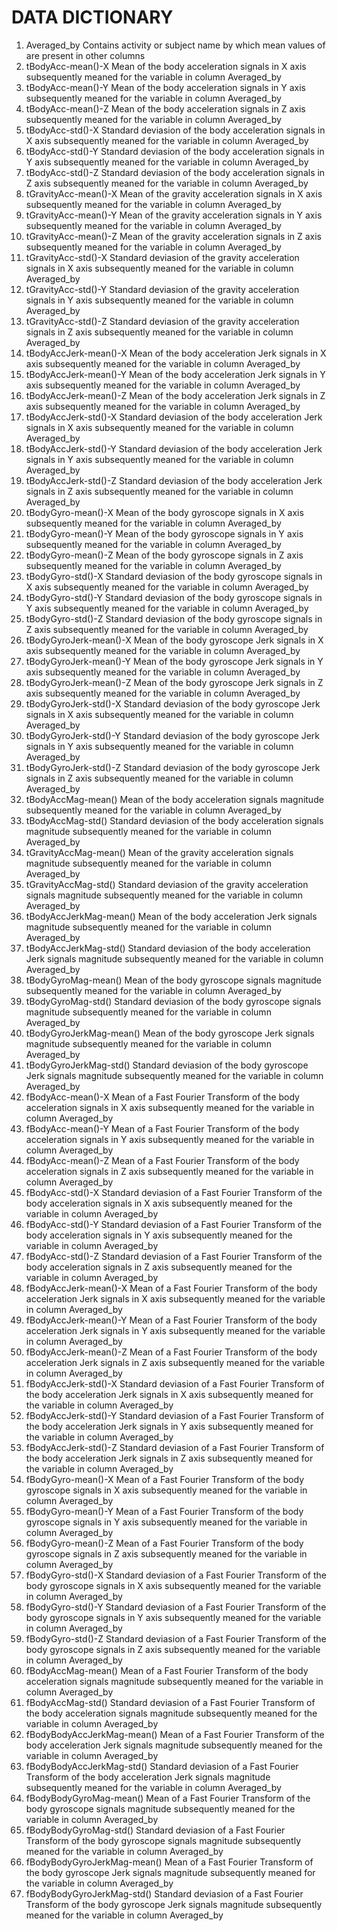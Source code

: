 # DATA DICTIONARY

1. Averaged_by
	Contains activity or subject name by which mean values of are present in other columns
2. tBodyAcc-mean()-X
	Mean of the body acceleration signals in X axis subsequently meaned for the variable in column Averaged_by
3. tBodyAcc-mean()-Y
	Mean of the body acceleration signals in Y axis subsequently meaned for the variable in column Averaged_by
4. tBodyAcc-mean()-Z
	Mean of the body acceleration signals in Z axis subsequently meaned for the variable in column Averaged_by
5. tBodyAcc-std()-X
	Standard deviasion of the body acceleration signals in X axis subsequently meaned for the variable in column Averaged_by
6. tBodyAcc-std()-Y
	Standard deviasion of the body acceleration signals in Y axis subsequently meaned for the variable in column Averaged_by
7. tBodyAcc-std()-Z
	Standard deviasion of the body acceleration signals in Z axis subsequently meaned for the variable in column Averaged_by
8. tGravityAcc-mean()-X
	Mean of the gravity acceleration signals in X axis subsequently meaned for the variable in column Averaged_by
9. tGravityAcc-mean()-Y
	Mean of the gravity acceleration signals in Y axis subsequently meaned for the variable in column Averaged_by
10. tGravityAcc-mean()-Z
	Mean of the gravity acceleration signals in Z axis subsequently meaned for the variable in column Averaged_by
11. tGravityAcc-std()-X
	Standard deviasion of the gravity acceleration signals in X axis subsequently meaned for the variable in column Averaged_by
12. tGravityAcc-std()-Y
	Standard deviasion of the gravity acceleration signals in Y axis subsequently meaned for the variable in column Averaged_by
13. tGravityAcc-std()-Z
	Standard deviasion of the gravity acceleration signals in Z axis subsequently meaned for the variable in column Averaged_by
14. tBodyAccJerk-mean()-X
	Mean of the body acceleration Jerk signals in X axis subsequently meaned for the variable in column Averaged_by
15. tBodyAccJerk-mean()-Y
	Mean of the body acceleration Jerk signals in Y axis subsequently meaned for the variable in column Averaged_by
16. tBodyAccJerk-mean()-Z
	Mean of the body acceleration Jerk signals in Z axis subsequently meaned for the variable in column Averaged_by
17. tBodyAccJerk-std()-X
	Standard deviasion of the body acceleration Jerk signals in X axis subsequently meaned for the variable in column Averaged_by
18. tBodyAccJerk-std()-Y
	Standard deviasion of the body acceleration Jerk signals in Y axis subsequently meaned for the variable in column Averaged_by
19. tBodyAccJerk-std()-Z
	Standard deviasion of the body acceleration Jerk signals in Z axis subsequently meaned for the variable in column Averaged_by
20. tBodyGyro-mean()-X
	Mean of the body gyroscope signals in X axis subsequently meaned for the variable in column Averaged_by
21. tBodyGyro-mean()-Y
	Mean of the body gyroscope signals in Y axis subsequently meaned for the variable in column Averaged_by
22. tBodyGyro-mean()-Z
	Mean of the body gyroscope signals in Z axis subsequently meaned for the variable in column Averaged_by
23. tBodyGyro-std()-X
	Standard deviasion of the body gyroscope signals in X axis subsequently meaned for the variable in column Averaged_by
24. tBodyGyro-std()-Y
	Standard deviasion of the body gyroscope signals in Y axis subsequently meaned for the variable in column Averaged_by
25. tBodyGyro-std()-Z
	Standard deviasion of the body gyroscope signals in Z axis subsequently meaned for the variable in column Averaged_by
26. tBodyGyroJerk-mean()-X
	Mean of the body gyroscope Jerk signals in X axis subsequently meaned for the variable in column Averaged_by
27. tBodyGyroJerk-mean()-Y
	Mean of the body gyroscope Jerk signals in Y axis subsequently meaned for the variable in column Averaged_by
28. tBodyGyroJerk-mean()-Z
	Mean of the body gyroscope Jerk signals in Z axis subsequently meaned for the variable in column Averaged_by
29. tBodyGyroJerk-std()-X
	Standard deviasion of the body gyroscope Jerk signals in X axis subsequently meaned for the variable in column Averaged_by
30. tBodyGyroJerk-std()-Y
	Standard deviasion of the body gyroscope Jerk signals in Y axis subsequently meaned for the variable in column Averaged_by
31. tBodyGyroJerk-std()-Z
	Standard deviasion of the body gyroscope Jerk signals in Z axis subsequently meaned for the variable in column Averaged_by
32. tBodyAccMag-mean()
	Mean of the body acceleration signals magnitude subsequently meaned for the variable in column Averaged_by
33. tBodyAccMag-std()
	Standard deviasion of the body acceleration signals magnitude subsequently meaned for the variable in column Averaged_by
34. tGravityAccMag-mean()
	Mean of the gravity acceleration signals magnitude subsequently meaned for the variable in column Averaged_by
35. tGravityAccMag-std()
	Standard deviasion of the gravity acceleration signals magnitude subsequently meaned for the variable in column Averaged_by
36. tBodyAccJerkMag-mean()
	Mean of the body acceleration Jerk signals magnitude subsequently meaned for the variable in column Averaged_by
37. tBodyAccJerkMag-std()
	Standard deviasion of the body acceleration Jerk signals magnitude subsequently meaned for the variable in column Averaged_by
38. tBodyGyroMag-mean()
	Mean of the body gyroscope signals magnitude subsequently meaned for the variable in column Averaged_by
39. tBodyGyroMag-std()
	Standard deviasion of the body gyroscope signals magnitude subsequently meaned for the variable in column Averaged_by
40. tBodyGyroJerkMag-mean()
	Mean of the body gyroscope Jerk signals magnitude subsequently meaned for the variable in column Averaged_by
41. tBodyGyroJerkMag-std()
	Standard deviasion of the body gyroscope Jerk signals magnitude subsequently meaned for the variable in column Averaged_by
42. fBodyAcc-mean()-X
	Mean of a Fast Fourier Transform of the body acceleration signals in X axis subsequently meaned for the variable in column Averaged_by
43. fBodyAcc-mean()-Y
	Mean of a Fast Fourier Transform of the body acceleration signals in Y axis subsequently meaned for the variable in column Averaged_by
44. fBodyAcc-mean()-Z
	Mean of a Fast Fourier Transform of the body acceleration signals in Z axis subsequently meaned for the variable in column Averaged_by
45. fBodyAcc-std()-X
	Standard deviasion of a Fast Fourier Transform of the body acceleration signals in X axis subsequently meaned for the variable in column Averaged_by
46. fBodyAcc-std()-Y
	Standard deviasion of a Fast Fourier Transform of the body acceleration signals in Y axis subsequently meaned for the variable in column Averaged_by
47. fBodyAcc-std()-Z
	Standard deviasion of a Fast Fourier Transform of the body acceleration signals in Z axis subsequently meaned for the variable in column Averaged_by
48. fBodyAccJerk-mean()-X
	Mean of a Fast Fourier Transform of the body acceleration Jerk signals in X axis subsequently meaned for the variable in column Averaged_by
49. fBodyAccJerk-mean()-Y
	Mean of a Fast Fourier Transform of the body acceleration Jerk signals in Y axis subsequently meaned for the variable in column Averaged_by
50. fBodyAccJerk-mean()-Z
	Mean of a Fast Fourier Transform of the body acceleration Jerk signals in Z axis subsequently meaned for the variable in column Averaged_by
51. fBodyAccJerk-std()-X
	Standard deviasion of a Fast Fourier Transform of the body acceleration Jerk signals in X axis subsequently meaned for the variable in column Averaged_by
52. fBodyAccJerk-std()-Y
	Standard deviasion of a Fast Fourier Transform of the body acceleration Jerk signals in Y axis subsequently meaned for the variable in column Averaged_by
53. fBodyAccJerk-std()-Z
	Standard deviasion of a Fast Fourier Transform of the body acceleration Jerk signals in Z axis subsequently meaned for the variable in column Averaged_by
54. fBodyGyro-mean()-X
	Mean of a Fast Fourier Transform of the body gyroscope signals in X axis subsequently meaned for the variable in column Averaged_by
55. fBodyGyro-mean()-Y
	Mean of a Fast Fourier Transform of the body gyroscope signals in Y axis subsequently meaned for the variable in column Averaged_by
56. fBodyGyro-mean()-Z
	Mean of a Fast Fourier Transform of the body gyroscope signals in Z axis subsequently meaned for the variable in column Averaged_by
57. fBodyGyro-std()-X
	Standard deviasion of a Fast Fourier Transform of the body gyroscope signals in X axis subsequently meaned for the variable in column Averaged_by
58. fBodyGyro-std()-Y
	Standard deviasion of a Fast Fourier Transform of the body gyroscope signals in Y axis subsequently meaned for the variable in column Averaged_by
59. fBodyGyro-std()-Z
	Standard deviasion of a Fast Fourier Transform of the body gyroscope signals in Z axis subsequently meaned for the variable in column Averaged_by
60. fBodyAccMag-mean()
	Mean of a Fast Fourier Transform of the body acceleration signals magnitude subsequently meaned for the variable in column Averaged_by
61. fBodyAccMag-std()
	Standard deviasion of a Fast Fourier Transform of the body acceleration signals magnitude subsequently meaned for the variable in column Averaged_by
62. fBodyBodyAccJerkMag-mean()
	Mean of a Fast Fourier Transform of the body acceleration Jerk signals magnitude subsequently meaned for the variable in column Averaged_by
63. fBodyBodyAccJerkMag-std()
	Standard deviasion of a Fast Fourier Transform of the body acceleration Jerk signals magnitude subsequently meaned for the variable in column Averaged_by
64. fBodyBodyGyroMag-mean()
	Mean of a Fast Fourier Transform of the body gyroscope signals magnitude subsequently meaned for the variable in column Averaged_by
65. fBodyBodyGyroMag-std()
	Standard deviasion of a Fast Fourier Transform of the body gyroscope signals magnitude subsequently meaned for the variable in column Averaged_by
66. fBodyBodyGyroJerkMag-mean()
	Mean of a Fast Fourier Transform of the body gyroscope Jerk signals magnitude subsequently meaned for the variable in column Averaged_by
67. fBodyBodyGyroJerkMag-std()
	Standard deviasion of a Fast Fourier Transform of the body gyroscope Jerk signals magnitude subsequently meaned for the variable in column Averaged_by